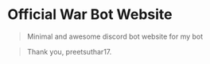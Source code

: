 # Official War Bot Website
> Minimal and awesome discord bot website for my bot

> Thank you, preetsuthar17.
